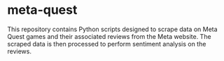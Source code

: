 # meta-quest
This repository contains Python scripts designed to scrape data on Meta Quest games and their associated reviews from the Meta website. The scraped data is then processed to perform sentiment analysis on the reviews.
